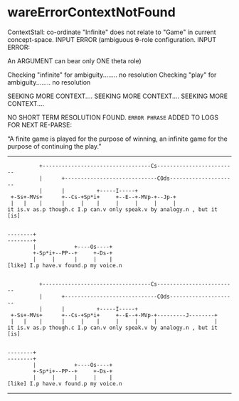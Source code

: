 # wareErrorContextNotFound
ContextStall: co-ordinate "Infinite" does not relate to "Game" in current concept-space. INPUT ERROR (ambiguous θ-role configuration. INPUT ERROR:

An ARGUMENT can bear only ONE theta role)

Checking "infinite" for ambiguity........ no resolution
Checking "play" for ambiguity........ no resolution

SEEKING MORE CONTEXT....
SEEKING MORE CONTEXT....
SEEKING MORE CONTEXT....

NO SHORT TERM RESOLUTION FOUND. `ERROR PHRASE` ADDED TO LOGS FOR NEXT RE-PARSE:

“A finite game is played for the purpose of winning, an infinite game for the purpose of continuing the play.”

---

```
          +----------------------------------Cs-------------------------
          |      +-----------------------------COds---------------------
          |      |          +-----I-----+                               
 +-Ss+-MVs+      +--Cs-+Sp*i+     +--E--+-MVp-+--Jp-+                   
 |   |    |      |     |    |     |     |     |     |                   
it is.v as.p though.c I.p can.v only speak.v by analogy.n , but it [is] 


--------+                        
--------+                        
        |            +----Os----+
        +-Sp*i+--PP--+     +-Ds-+
        |     |      |     |    |
[like] I.p have.v found.p my voice.n 


          +----------------------------------Cs-------------------------
          |      +-----------------------------COds---------------------
          |      |          +-----I-----+                               
 +-Ss+-MVs+      +--Cs-+Sp*i+     +--E--+-MVp-+---------J--------+      
 |   |    |      |     |    |     |     |     |                  |      
it is.v as.p though.c I.p can.v only speak.v by analogy.n , but it [is] 


--------+                        
--------+                        
        |            +----Os----+
        +-Sp*i+--PP--+     +-Ds-+
        |     |      |     |    |
[like] I.p have.v found.p my voice.n 

```
                       
---
